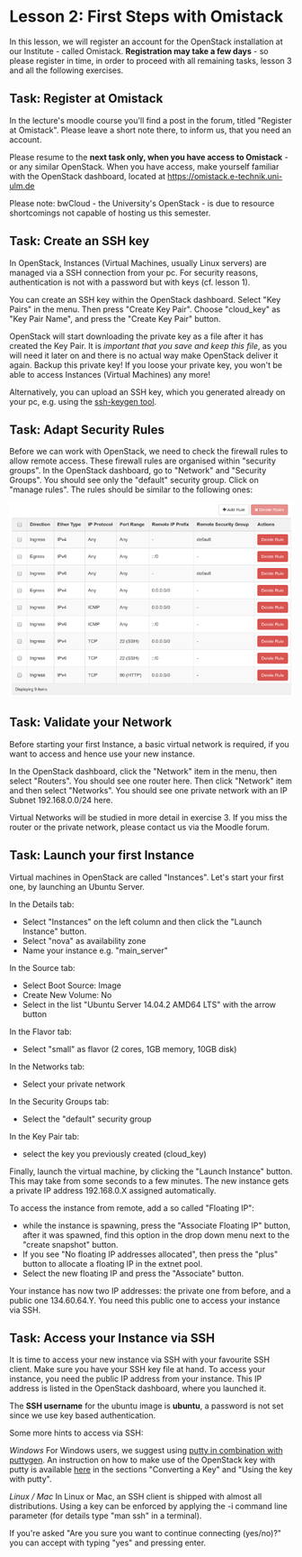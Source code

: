 # Lesson 2: First Steps with Omistack

In this lesson, we will register an account for the OpenStack installation at
our Institute - called Omistack. **Registration may take a few days** - so
please register in time, in order to proceed with all remaining tasks, lesson 3
and all the following exercises.

## Task: Register at Omistack

In the lecture's moodle course you'll find a post in the forum, titled "Register
at Omistack". Please leave a short note there, to inform us, that you need an
account.

Please resume to the **next task only, when you have access to Omistack** - or
any similar OpenStack. When you have access, make yourself familiar with the
OpenStack dashboard, located at https://omistack.e-technik.uni-ulm.de

Please note: bwCloud - the University's OpenStack - is due to resource
shortcomings not capable of hosting us this semester.

## Task: Create an SSH key

In OpenStack, Instances (Virtual Machines, usually Linux servers) are managed
via a SSH connection from your pc. For security reasons, authentication is not
with a password but with keys (cf. lesson 1).

You can create an SSH key within the OpenStack dashboard. Select "Key Pairs" in
the menu. Then press "Create Key Pair". Choose "cloud_key" as "Key Pair Name",
and press the "Create Key Pair" button.

OpenStack will start downloading the private key as a file after it has created
the Key Pair. It is *important that you save and keep this file*, as you will
need it later on and there is no actual way make OpenStack deliver it again.
Backup this private key! If you loose your private key, you won't be able to
access Instances (Virtual Machines) any more!

Alternatively, you can upload an SSH key, which you generated already on your
pc, e.g. using the [ssh-keygen tool](https://linux.die.net/man/1/ssh-keygen).

## Task: Adapt Security Rules

Before we can work with OpenStack, we need to check the firewall rules to allow
remote access. These firewall rules are organised within "security groups". In
the OpenStack dashboard, go to "Network" and "Security Groups". You should see
only the "default" security group. Click on "manage rules". The rules should be
similar to the following ones:

![rules for security group default](imgs/secgroup-default.png)

## Task: Validate your Network

Before starting your first Instance, a basic virtual network is required, if you
want to access and hence use your new instance.

In the OpenStack dashboard, click the "Network" item in the menu, then select
"Routers". You should see one router here. Then click "Network" item and then
select "Networks". You should see one private network with an IP Subnet
192.168.0.0/24 here.

Virtual Networks will be studied in more detail in exercise 3. If you miss the
router or the private network, please contact us via the Moodle forum.

## Task: Launch your first Instance

Virtual machines in OpenStack are called "Instances". Let's start your first
one, by launching an Ubuntu Server.

In the Details tab:

 - Select "Instances" on the left column and then click the "Launch Instance" button.
 - Select "nova" as availability zone
 - Name your instance e.g. "main_server"

In the Source tab:

 - Select Boot Source: Image
 - Create New Volume: No
 - Select in the list "Ubuntu Server 14.04.2 AMD64 LTS" with the arrow button

In the Flavor tab:

 - Select "small" as flavor (2 cores, 1GB memory, 10GB disk)

In the Networks tab:

 - Select your private network

In the Security Groups tab:

 - Select the "default" security group

In the Key Pair tab:

 - select the key you previously created (cloud_key)

Finally, launch the virtual machine, by clicking the "Launch Instance" button. This may take from some seconds to a few minutes. The new instance gets a private IP
address 192.168.0.X assigned automatically.

To access the instance from remote, add a so called "Floating IP":

 - while the instance is spawning, press the "Associate Floating IP" button, after it was spawned, find this option in the drop down menu next to the "create snapshot" button.
 - If you see "No floating IP addresses allocated", then press the "plus" button to allocate a floating IP in the extnet pool.
 - Select the new floating IP and press the "Associate" button.

Your instance has now two IP addresses: the private one from before, and a public one 134.60.64.Y. You need this public one to access your instance via SSH.

## Task: Access your Instance via SSH

It is time to access your new instance via SSH with your favourite SSH client.
Make sure you have your SSH key file at hand. To access your instance, you need the
public IP address from your instance. This IP address is listed in the
OpenStack dashboard, where you launched it.

The **SSH username** for the ubuntu image is **ubuntu**, a password is not set
since we use key based authentication.

Some more hints to access via SSH:

*Windows* For Windows users, we suggest using [putty in combination with
    puttygen](http://www.chiark.greenend.org.uk/~sgtatham/putty/download.html).
    An instruction on how to make use of the OpenStack key with putty is
    available
    [here](https://github.com/naturalis/openstack-docs/wiki/Howto:-Creating-and-using-OpenStack-SSH-keypairs-on-Windows)
    in the sections "Converting a Key" and "Using the key with putty".

*Linux / Mac* In Linux or Mac, an SSH client is shipped with almost all
    distributions. Using a key can be enforced by applying the -i command line
    parameter (for details type "man ssh" in a terminal).

If you're asked "Are you sure you want to continue connecting (yes/no)?" you can accept with typing "yes" and pressing enter.